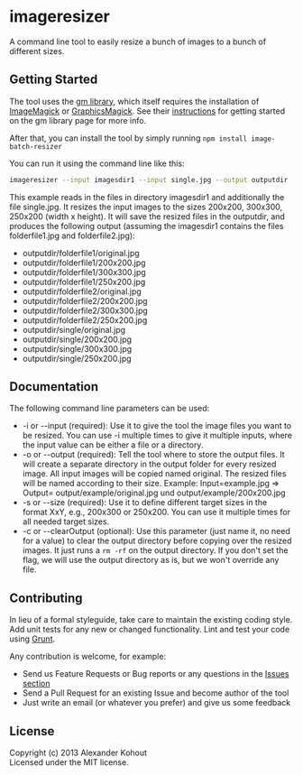 # imageresizer

A command line tool to easily resize a bunch of images to a bunch of different sizes.

## Getting Started

The tool uses the [gm library](https://github.com/aheckmann/gm), which itself requires the installation of 
[ImageMagick](http://www.imagemagick.org/script/index.php) or [GraphicsMagick](http://www.graphicsmagick.org/). 
See their [instructions](https://github.com/aheckmann/gm#getting-started) for getting started on the gm library page
for more info.

After that, you can install the tool by simply running `npm install image-batch-resizer`

You can run it using the command line like this:
```bash
imageresizer --input imagesdir1 --input single.jpg --output outputdir --size 200x200 --size 300x300 --size 250x200
```

This example reads in the files in directory imagesdir1 and additionally the file single.jpg. It resizes the input
images to the sizes 200x200, 300x300, 250x200 (width x height). It will save the resized files in the outputdir, and 
produces the following output (assuming the imagesdir1 contains the files folderfile1.jpg and folderfile2.jpg):

* outputdir/folderfile1/original.jpg
* outputdir/folderfile1/200x200.jpg
* outputdir/folderfile1/300x300.jpg
* outputdir/folderfile1/250x200.jpg
* outputdir/folderfile2/original.jpg
* outputdir/folderfile2/200x200.jpg
* outputdir/folderfile2/300x300.jpg
* outputdir/folderfile2/250x200.jpg
* outputdir/single/original.jpg
* outputdir/single/200x200.jpg
* outputdir/single/300x300.jpg
* outputdir/single/250x200.jpg


## Documentation

The following command line parameters can be used:

* -i or --input (required): Use it to give the tool the image files you want to be resized. You can use -i multiple times to give it multiple inputs, where the input value can be either a file or a directory.
* -o or --output (required): Tell the tool where to store the output files. It will create a separate directory in the output folder for every resized image. All input images will be copied named original. The resized files will be named according to their size. Example: Input=example.jpg => Output= output/example/original.jpg und output/example/200x200.jpg 
* -s or --size (required): Use it to define different target sizes in the format XxY, e.g., 200x300 or 250x200. You can use it multiple times for all needed target sizes.
* -c or --clearOutput (optional): Use this parameter (just name it, no need for a value) to clear the output directory before copying over the resized images. It just runs a `rm -rf` on the output directory. If you don't set the flag, we will use the output directory as is, but we won't override any file.


## Contributing

In lieu of a formal styleguide, take care to maintain the existing coding style. Add unit tests for any new or changed functionality. Lint and test your code using [Grunt](http://gruntjs.com/).

Any contribution is welcome, for example:

* Send us Feature Requests or Bug reports or any questions in the [Issues section](https://github.com/BrightSnowman/imageresizer/issues?milestone=&page=1&state=open)
* Send a Pull Request for an existing Issue and become author of the tool
* Just write an email (or whatever you prefer) and give us some feedback


## License
Copyright (c) 2013 Alexander Kohout  
Licensed under the MIT license.
